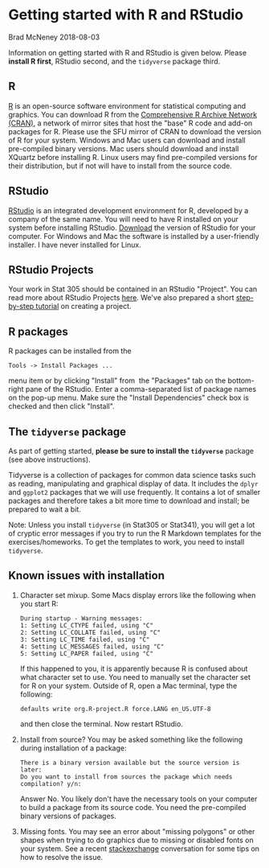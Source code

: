 Getting started with R and RStudio
================
Brad McNeney
2018-08-03

Information on getting started with R and RStudio is given below. Please **install R first**, RStudio second, and the `tidyverse` package third.

R
-

[R](http://www.r-project.org) is an open-source software environment for statistical computing and graphics. You can download R from the [Comprehensive R Archive Network (CRAN)](http://cran.stat.sfu.ca), a network of mirror sites that host the "base" R code and add-on packages for R. Please use the SFU mirror of CRAN to download the version of R for your system. Windows and Mac users can download and install pre-compiled binary versions. Mac users should download and install XQuartz before installing R. Linux users may find pre-compiled versions for their distribution, but if not will have to install from the source code.

RStudio
-------

[RStudio](http://www.rstudio.com_) is an integrated development environment for R, developed by a company of the same name. You will need to have R installed on your system before installing RStudio. [Download](https://www.rstudio.com/products/rstudio/download/) the version of RStudio for your computer. For Windows and Mac the software is installed by a user-friendly installer. I have never installed for Linux.

RStudio Projects
----------------

Your work in Stat 305 should be contained in an RStudio "Project". You can read more about RStudio Projects [here](https://support.rstudio.com/hc/en-us/articles/200526207-Using-Projects). We've also prepared a short [step-by-step tutorial](https://github.com/SFUStatgen/RforStat2/blob/master/RTutorials/CreateProjRStudio/createProj.pdf) on creating a project.

R packages
----------

R packages can be installed from the

    Tools -> Install Packages ...

menu item or by clicking "Install" from  the "Packages" tab on the bottom-right pane of the RStudio. Enter a comma-separated list of package names on the pop-up menu. Make sure the "Install Dependencies" check box is checked and then click "Install".

The `tidyverse` package
-----------------------

As part of getting started, **please be sure to install the `tidyverse`** package (see above instructions).

Tidyverse is a collection of packages for common data science tasks such as reading, manipulating and graphical display of data. It includes the `dplyr` and `ggplot2` packages that we will use frequently. It contains a lot of smaller packages and therefore takes a bit more time to download and install; be prepared to wait a bit.

Note: Unless you install `tidyverse` (in Stat305 or Stat341), you will get a lot of cryptic error messages if you try to run the R Markdown templates for the exercises/homeworks. To get the templates to work, you need to install `tidyverse`.

Known issues with installation
------------------------------

1.  Character set mixup. Some Macs display errors like the following when you start R:

        During startup - Warning messages:
        1: Setting LC_CTYPE failed, using "C" 
        2: Setting LC_COLLATE failed, using "C" 
        3: Setting LC_TIME failed, using "C" 
        4: Setting LC_MESSAGES failed, using "C" 
        5: Setting LC_PAPER failed, using "C"

    If this happened to you, it is apparently because R is confused about what character set to use. You need to manually set the character set for R on your system. Outside of R, open a Mac terminal, type the following:

        defaults write org.R-project.R force.LANG en_US.UTF-8

    and then close the terminal. Now restart RStudio.

2.  Install from source? You may be asked something like the following during installation of a package:

        There is a binary version available but the source version is later: 
        Do you want to install from sources the package which needs compilation? y/n: 

    Answer No. You likely don't have the necessary tools on your computer to build a package from its source code. You need the pre-compiled binary versions of packages.

3.  Missing fonts. You may see an error about "missing polygons" or other shapes when trying to do graphics due to missing or disabled fonts on your system. See a recent [stackexchange](http://stackoverflow.com/questions/10581440/error-in-grid-calll-textbounds-as-graphicsannotxlabel-xx-xy-polygon) conversation for some tips on how to resolve the issue.
